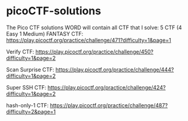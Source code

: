 # picoCTF-solutions
The Pico CTF solutions WORD will contain all CTF that I solve:
5 CTF (4 Easy 1 Medium)
FANTASY CTF: 
https://play.picoctf.org/practice/challenge/471?difficulty=1&page=1 

Verify CTF:
https://play.picoctf.org/practice/challenge/450?difficulty=1&page=2

Scan Surprise CTF:
https://play.picoctf.org/practice/challenge/444?difficulty=1&page=2

Super SSH CTF:
https://play.picoctf.org/practice/challenge/424?difficulty=1&page=2

hash-only-1 CTF: 
https://play.picoctf.org/practice/challenge/487?difficulty=2&page=1
